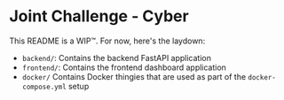 # Joint Challenge - Cyber
This README is a WIP™. For now, here's the laydown:

- `backend/`: Contains the backend FastAPI application
- `frontend/`: Contains the frontend dashboard application
- `docker/` Contains Docker thingies that are used as part of the `docker-compose.yml` setup
